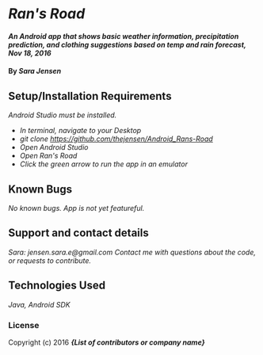 # _Ran's Road_

#### _An Android app that shows basic weather information, precipitation prediction, and clothing suggestions based on temp and rain forecast, Nov 18, 2016_

#### By _**Sara Jensen**_

## Setup/Installation Requirements

_Android Studio must be installed._

* _In terminal, navigate to your Desktop_
* _git clone https://github.com/thejensen/Android_Rans-Road_
* _Open Android Studio_
* _Open Ran's Road_
* _Click the green arrow to run the app in an emulator_

## Known Bugs

_No known bugs. App is not yet featureful._

## Support and contact details

_Sara: jensen.sara.e@gmail.com_
_Contact me with questions about the code, or requests to contribute._

## Technologies Used

_Java, Android SDK_

### License

Copyright (c) 2016 **_{List of contributors or company name}_**
